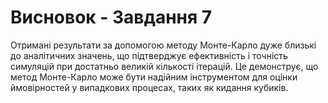 # Висновок - Завдання 7

Отримані результати за допомогою методу Монте-Карло дуже близькі до аналітичних значень, що підтверджує ефективність і точність симуляцій при достатньо великій кількості ітерацій. Це демонструє, що метод Монте-Карло може бути надійним інструментом для оцінки ймовірностей у випадкових процесах, таких як кидання кубиків.